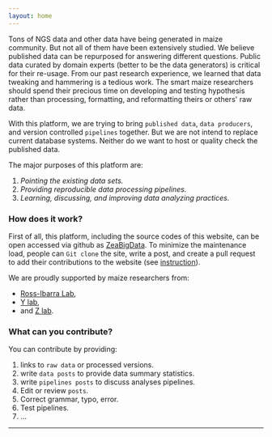 ```yaml
---
layout: home
---
```



Tons of NGS data and other data have being generated in maize community. But not all of them have been extensively studied.
We believe published data can be repurposed for answering different questions.
Public data curated by domain experts (better to be the data generators) is critical for their re-usage.
From our past research experience, we learned that data tweaking and hammering is a tedious work. The smart maize researchers should spend their precious time on developing and testing hypothesis rather than processing, formatting, and reformatting theirs or others' raw data.

With this platform, we are trying to bring `published data`, `data producers`, and version controlled `pipelines` together.
But we are not intend to replace current database systems. Neither do we want to host or quality check the published data.  

The major purposes of this platform are:  

1. *Pointing the existing data sets.*   
2. *Providing reproducible data processing pipelines.*   
3. *Learning, discussing, and improving data analyzing practices.*


### How does it work?

First of all, this platform, including the source codes of this website, can be open accessed via github as [ZeaBigData](https://github.com/ZeaBigData).
To minimize the maintenance load, people can `Git clone` the site, write a post, and create a pull request to add their contributions to the website (see [instruction]()).


We are proudly supported by maize researchers from:  
- [Ross-Ibarra Lab](http://www.rilab.org/),  
- [Y lab](),  
- and [Z lab]().  


### What can you contribute?

You can contribute by providing:

1. links to `raw data` or processed versions.  
2. write `data posts` to provide data summary statistics.  
3. write `pipelines posts` to discuss analyses pipelines.  
4. Edit or review `posts`.  
5. Correct grammar, typo, error.   
6. Test pipelines.  
7. ...  


---
